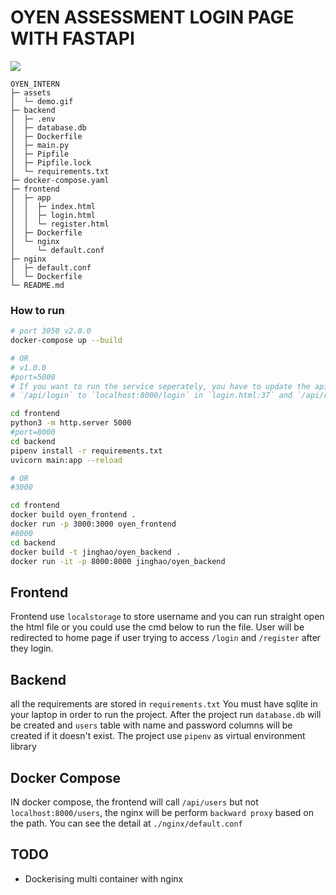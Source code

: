 # OYEN ASSESSMENT LOGIN PAGE WITH FASTAPI
![](assets/demo.gif)

```
OYEN_INTERN
├─ assets
│  └─ demo.gif
├─ backend
│  ├─ .env
│  ├─ database.db
│  ├─ Dockerfile
│  ├─ main.py
│  ├─ Pipfile
│  ├─ Pipfile.lock
│  └─ requirements.txt
├─ docker-compose.yaml
├─ frontend
│  ├─ app
│  │  ├─ index.html
│  │  ├─ login.html
│  │  └─ register.html
│  ├─ Dockerfile
│  └─ nginx
│     └─ default.conf
├─ nginx
│  ├─ default.conf
│  └─ Dockerfile
└─ README.md

```

### How to run
```bash
# port 3050 v2.0.0
docker-compose up --build

# OR
# v1.0.0
#port=5000
# If you want to run the service seperately, you have to update the api call path from
# `/api/login` to `localhost:8000/login` in `login.html:37` and `/api/register` to `localhost:8000/register` in `register.html:41`

cd frontend
python3 -m http.server 5000
#port=8000
cd backend
pipenv install -r requirements.txt
uvicorn main:app --reload

# OR
#3000

cd frontend 
docker build oyen_frontend .
docker run -p 3000:3000 oyen_frontend
#8000
cd backend
docker build -t jinghao/oyen_backend .
docker run -it -p 8000:8000 jinghao/oyen_backend
```

## Frontend
Frontend use `localstorage` to store username and you can run straight open the html file or you could use the cmd below to run the file. User will be redirected to home page if user trying to access `/login` and `/register` after they login.


## Backend
all the requirements are stored in `requirements.txt`
You must have sqlite in your laptop in order to run the project. After the project run `database.db` will be created and `users` table with name and password columns will be created if it doesn't exist.
The project use `pipenv` as virtual environment library

## Docker Compose
IN docker compose, the frontend will call `/api/users` but not `localhost:8000/users`, the nginx will be perform `backward proxy` based on the path. You can see the detail at `./nginx/default.conf`

## TODO

- Dockerising multi container with nginx 


